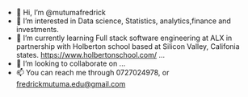 - 👋 Hi, I’m @mutumafredrick
- 👀 I’m interested in Data science, Statistics, analytics,finance and investments. 
- 🌱 I’m currently learning Full stack software engineering at ALX in partnership with Holberton school based at Silicon Valley, Califonia states.  https://www.holbertonschool.com/ ...
- 💞️ I’m looking to collaborate on ...
- 📫 You can reach me through 0727024978, or fredrickmutuma.edu@gmail.com

<!---
mutumafredrick/mutumafredrick is a ✨ special ✨ repository because its `README.md` (this file) appears on your GitHub profile.
You can click the Preview link to take a look at your changes.
--->

